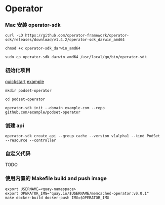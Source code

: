# Operator

### Mac 安装 operator-sdk

```
curl -LO https://github.com/operator-framework/operator-sdk/releases/download/v1.4.2/operator-sdk_darwin_amd64

chmod +x operator-sdk_darwin_amd64

sudo cp operator-sdk_darwin_amd64 /usr/local/go/bin/operator-sdk
```

### 初始化项目
[quickstart](https://sdk.operatorframework.io/docs/building-operators/golang/quickstart/)
[example](http://www.dockone.io/article/8733)

```
mkdir podset-operator

cd podset-operator

operator-sdk init --domain example.com --repo github.com/example/podset-operator
```

### 创建 api

```
operator-sdk create api --group cache --version v1alpha1 --kind PodSet --resource --controller
```

### 自定义代码
TODO

### 使用内置的 Makefile build and push image
```
export USERNAME=<quay-namespace>
export OPERATOR_IMG="quay.io/$USERNAME/memcached-operator:v0.0.1"
make docker-build docker-push IMG=$OPERATOR_IMG
```
